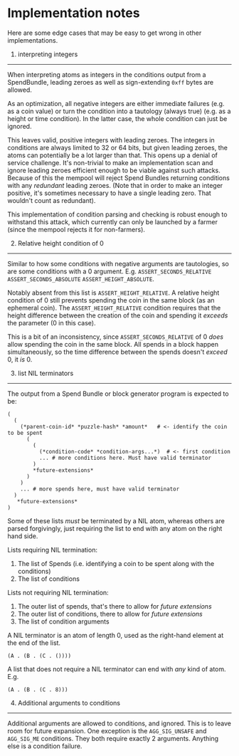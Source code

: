 Implementation notes
====================

Here are some edge cases that may be easy to get wrong in other implementations.


1. interpreting integers
------------------------

When interpreting atoms as integers in the conditions output from a SpendBundle,
leading zeroes as well as sign-extending `0xff` bytes are allowed.

As an optimization, all negative integers are either immediate failures (e.g. as
a coin value) or turn the condition into a tautology (always true) (e.g. as a
height or time condition). In the latter case, the whole condition can just be
ignored.

This leaves valid, positive integers with leading zeroes. The integers in
conditions are always limited to 32 or 64 bits, but given leading zeroes, the
atoms can potentially be a lot larger than that. This opens up a denial of
service challenge. It's non-trivial to make an implementation scan and ignore
leading zeroes efficient enough to be viable against such attacks. Because of
this the mempool will reject Spend Bundles returning conditions with any
*redundant* leading zeroes. (Note that in order to make an integer positive,
it's sometimes necessary to have a single leading zero. That wouldn't count as
redundant).

This implementation of condition parsing and checking is robust enough to
withstand this attack, which currently can only be launched by a farmer (since
the mempool rejects it for non-farmers).


2. Relative height condition of 0
---------------------------------

Similar to how some conditions with negative arguments are tautologies, so are
some conditions with a 0 argument. E.g. `ASSERT_SECONDS_RELATIVE`
`ASSERT_SECONDS_ABSOLUTE` `ASSERT_HEIGHT_ABSOLUTE`.

Notably absent from this list is `ASSERT_HEIGHT_RELATIVE`. A relative height
condition of 0 still prevents spending the coin in the same block (as an
ephemeral coin). The `ASSERT_HEIGHT_RELATIVE` condition requires that the height
difference between the creation of the coin and spending it *exceeds* the
parameter (0 in this case).

This is a bit of an inconsistency, since `ASSERT_SECONDS_RELATIVE` of 0 *does*
allow spending the coin in the same block. All spends in a block happen
simultaneously, so the time difference between the spends doesn't *exceed* 0, it
*is* 0.


3. list NIL terminators
-----------------------

The output from a Spend Bundle or block generator program is expected to be:

```
(
  (
    (*parent-coin-id* *puzzle-hash* *amount*   # <- identify the coin to be spent
      (
        (
          (*condition-code* *condition-args...*)  # <- first condition
          ... # more conditions here. Must have valid terminator
        )
        *future-extensions*
      )
    )
    ... # more spends here, must have valid terminator
  )
   *future-extensions*
)
```

Some of these lists *must* be terminated by a NIL atom, whereas others are
parsed forgivingly, just requiring the list to end with any atom on the right
hand side.

Lists requiring NIL termination:

1. The list of Spends (i.e. identifying a coin to be spent along with the conditions)
2. The list of conditions

Lists not requiring NIL termination:

1. The outer list of spends, that's there to allow for *future extensions*
2. The outer list of conditions, there to allow for *future extensions*
3. The list of condition arguments

A NIL terminator is an atom of length 0, used as the right-hand element at the end of the list.

```
(A . (B . (C . ())))
```

A list that does not require a NIL terminator can end with *any* kind of atom. E.g.

```
(A . (B . (C . 8)))
```


4. Additional arguments to conditions
-------------------------------------

Additional arguments are allowed to conditions, and ignored. This is to leave
room for future expansion. One exception is the `AGG_SIG_UNSAFE` and
`AGG_SIG_ME` conditions. They both require exactly 2 arguments. Anything else is
a condition failure.
